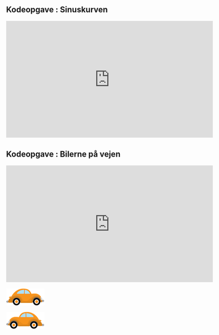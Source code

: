 


## Kodeopgave : Sinuskurven ##

<iframe width="560" height="315" src="https://www.youtube.com/embed/NJBmhIyVbwM" title="YouTube video player" frameborder="0" allow="accelerometer; autoplay; clipboard-write; encrypted-media; gyroscope; picture-in-picture" allowfullscreen></iframe>

## Kodeopgave : Bilerne på vejen ##

<iframe width="560" height="315" src="https://www.youtube.com/embed/klF1Ciz9fv4" title="YouTube video player" frameborder="0" allow="accelerometer; autoplay; clipboard-write; encrypted-media; gyroscope; picture-in-picture" allowfullscreen></iframe>

![bil.png](biler_billeder/bil.png)

![bil_spejlvendt.png](biler_billeder/bil_spejlvendt.png)
